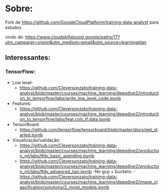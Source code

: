 # Sobre:
Fork de https://github.com/GoogleCloudPlatform/training-data-analyst para estudos

vindo de: https://www.cloudskillsboost.google/paths/17?utm_campaign=signin&utm_medium=email&utm_source=learningplan

## Interessantes:
 ### TensorFlow:
  - Low level:
    - https://github.com/Cleversonzato/training-data-analyst/blob/master/courses/machine_learning/deepdive2/introduction_to_tensorflow/labs/write_low_level_code.ipynb
  - Features:
    - https://github.com/Cleversonzato/training-data-analyst/blob/master/courses/machine_learning/deepdive2/introduction_to_tensorflow/labs/feat.cols_tf.data.ipynb
  - TensorBoard:
    - https://github.com/tensorflow/tensorboard/blob/master/docs/get_started.ipynb
  - Visualização/validação: 
    - https://github.com/Cleversonzato/training-data-analyst/blob/master/courses/machine_learning/deepdive2/production_ml/labs/tfdv_basic_spending.ipynb
    - https://github.com/Cleversonzato/training-data-analyst/blob/master/courses/machine_learning/deepdive2/production_ml/labs/tfdv_advanced_taxi.ipynb
  -No gcp + buckets:
    -https://github.com/Cleversonzato/training-data-analyst/blob/master/courses/machine_learning/deepdive2/image_classification/solutions/2_mnist_models.ipynb

